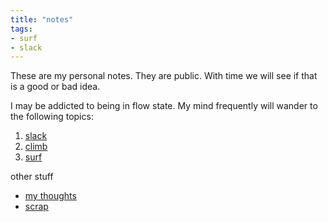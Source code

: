 ```yaml
---
title: "notes"
tags:
- surf
- slack
---
```

These are my personal notes.  They are public.  With time we will see if that is a good or bad idea.  

I may be addicted to being in flow state.  My mind frequently will wander to the following topics:

1. [slack](slack)
2. [climb](climb)
3. [surf](surf)

other stuff
- [my thoughts](thoughts)
- [scrap](thoughts/wandering.md)